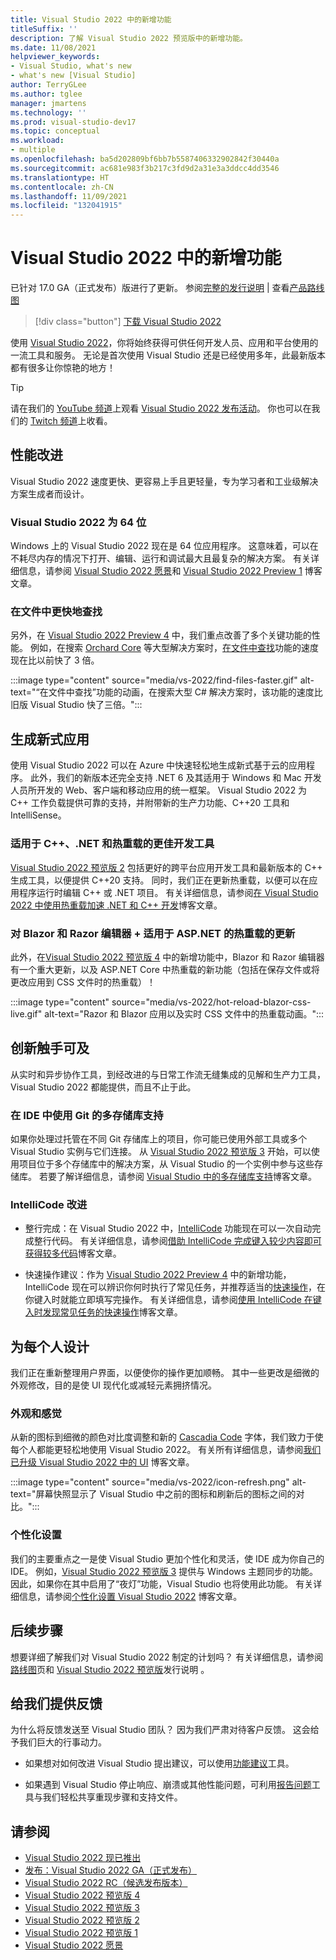 ```yaml
---
title: Visual Studio 2022 中的新增功能
titleSuffix: ''
description: 了解 Visual Studio 2022 预览版中的新增功能。
ms.date: 11/08/2021
helpviewer_keywords:
- Visual Studio, what's new
- what's new [Visual Studio]
author: TerryGLee
ms.author: tglee
manager: jmartens
ms.technology: ''
ms.prod: visual-studio-dev17
ms.topic: conceptual
ms.workload:
- multiple
ms.openlocfilehash: ba5d202809bf6bb7b5587406332902842f30440a
ms.sourcegitcommit: ac681e983f3b217c3fd9d2a31e3a3ddcc4dd3546
ms.translationtype: HT
ms.contentlocale: zh-CN
ms.lasthandoff: 11/09/2021
ms.locfileid: "132041915"
---
```

# <a name="whats-new-in-visual-studio-2022"></a>Visual Studio 2022 中的新增功能

已针对 17.0 GA（正式发布）版进行了更新。 参阅[完整的发行说明](/visualstudio/releases/2022/release-notes) | 查看[产品路线图](/visualstudio/productinfo/vs-roadmap/)

>[!div class="button"]
>[下载 Visual Studio 2022](https://visualstudio.microsoft.com/downloads/)

使用 [Visual Studio 2022](https://visualstudio.microsoft.com/vs/)，你将始终获得可供任何开发人员、应用和平台使用的一流工具和服务。 无论是首次使用 Visual Studio 还是已经使用多年，此最新版本都有很多让你惊艳的地方！

> [!TIP]
> 请在我们的 [YouTube 频道](https://www.youtube.com/visualstudio)上观看 [Visual Studio 2022 发布活动](https://www.youtube.com/watch?v=f8jXO946eDw)。 你也可以在我们的 [Twitch 频道](https://www.twitch.tv/visualstudio)上收看。

## <a name="performance-improvements"></a>性能改进

Visual Studio 2022 速度更快、更容易上手且更轻量，专为学习者和工业级解决方案生成者而设计。

### <a name="visual-studio-2022-is-64-bit"></a>Visual Studio 2022 为 64 位

Windows 上的 Visual Studio 2022 现在是 64 位应用程序。 这意味着，可以在不耗尽内存的情况下打开、编辑、运行和调试最大且最复杂的解决方案。 有关详细信息，请参阅 [Visual Studio 2022 愿景](https://devblogs.microsoft.com/visualstudio/visual-studio-2022/)和 [Visual Studio 2022 Preview 1](https://devblogs.microsoft.com/visualstudio/visual-studio-2022-preview-1-now-available/) 博客文章。

### <a name="find-in-files-is-faster"></a>在文件中更快地查找

另外，在 [Visual Studio 2022 Preview 4](https://devblogs.microsoft.com/visualstudio/visual-studio-2022-preview-4-is-now-available/) 中，我们重点改善了多个关键功能的性能。 例如，在搜索 [Orchard Core](https://github.com/OrchardCMS/OrchardCore) 等大型解决方案时，[在文件中查找](find-in-files.md)功能的速度现在比以前快了 3 倍。

:::image type="content" source="media/vs-2022/find-files-faster.gif" alt-text="“在文件中查找”功能的动画，在搜索大型 C# 解决方案时，该功能的速度比旧版 Visual Studio 快了三倍。":::

## <a name="build-modern-apps"></a>生成新式应用

使用 Visual Studio 2022 可以在 Azure 中快速轻松地生成新式基于云的应用程序。 此外，我们的新版本还完全支持 .NET 6 及其适用于 Windows 和 Mac 开发人员所开发的 Web、客户端和移动应用的统一框架。 Visual Studio 2022 为 C++ 工作负载提供可靠的支持，并附带新的生产力功能、C++20 工具和 IntelliSense。

### <a name="better-dev-tools-for-c-and-net-and-hot-reload"></a>适用于 C++、.NET 和热重载的更佳开发工具

[Visual Studio 2022 预览版 2](https://devblogs.microsoft.com/visualstudio/visual-studio-2022-preview-2-is-out/) 包括更好的跨平台应用开发工具和最新版本的 C++ 生成工具，以便提供 C++20 支持。 同时，我们正在更新热重载，以便可以在应用程序运行时编辑 C++ 或 .NET 项目。 有关详细信息，请参阅[在 Visual Studio 2022 中使用热重载加速 .NET 和 C++ 开发](https://devblogs.microsoft.com/visualstudio/speed-up-your-dotnet-and-cplusplus-development-with-hot-reload-in-visual-studio-2022/)博客文章。

### <a name="updates-for-blazor--razor-editors--hot-reload-for-aspnet"></a>对 Blazor 和 Razor 编辑器 + 适用于 ASP.NET 的热重载的更新

此外，在[Visual Studio 2022 预览版 4](https://devblogs.microsoft.com/visualstudio/visual-studio-2022-preview-4-is-now-available/) 中的新增功能中，Blazor 和 Razor 编辑器有一个重大更新，以及 ASP.NET Core 中热重载的新功能（包括在保存文件或将更改应用到 CSS 文件时的热重载）！

:::image type="content" source="media/vs-2022/hot-reload-blazor-css-live.gif" alt-text="Razor 和 Blazor 应用以及实时 CSS 文件中的热重载动画。":::

## <a name="innovation-at-your-fingertips"></a>创新触手可及

从实时和异步协作工具，到经改进的与日常工作流无缝集成的见解和生产力工具，Visual Studio 2022 都能提供，而且不止于此。

### <a name="multi-repo-support-with-git-in-the-ide"></a>在 IDE 中使用 Git 的多存储库支持

如果你处理过托管在不同 Git 存储库上的项目，你可能已使用外部工具或多个 Visual Studio 实例与它们连接。 从 [Visual Studio 2022 预览版 3](https://devblogs.microsoft.com/visualstudio/visual-studio-2022-preview-3-now-available/) 开始，可以使用项目位于多个存储库中的解决方案，从 Visual Studio 的一个实例中参与这些存储库。 若要了解详细信息，请参阅 [Visual Studio 中的多存储库支持](https://devblogs.microsoft.com/visualstudio/multi-repo-support-in-visual-studio/)博客文章。

### <a name="intellicode-improvements"></a>IntelliCode 改进

* 整行完成：在 Visual Studio 2022 中，[IntelliCode](/visualstudio/intellicode/) 功能现在可以一次自动完成整行代码。 有关详细信息，请参阅[借助 IntelliCode 完成键入较少内容即可获得较多代码](https://devblogs.microsoft.com/visualstudio/type-less-code-more-with-intellicode-completions/)博客文章。

* 快速操作建议：作为 [Visual Studio 2022 Preview 4](https://devblogs.microsoft.com/visualstudio/visual-studio-2022-preview-4-is-now-available/) 中的新增功能，IntelliCode 现在可以辨识你何时执行了常见任务，并推荐适当的[快速操作](quick-actions.md)，在你键入时就能立即填写完操作。 有关详细信息，请参阅[使用 IntelliCode 在键入时发现常见任务的快速操作](https://devblogs.microsoft.com/visualstudio/discover-quick-action-intellicode/)博客文章。

## <a name="designing-for-everyone"></a>为每个人设计

我们正在重新整理用户界面，以便使你的操作更加顺畅。 其中一些更改是细微的外观修改，目的是使 UI 现代化或减轻元素拥挤情况。

### <a name="look--feel"></a>外观和感觉

从新的图标到细微的颜色对比度调整和新的 [Cascadia Code](https://github.com/microsoft/cascadia-code#welcome) 字体，我们致力于使每个人都能更轻松地使用 Visual Studio 2022。 有关所有详细信息，请参阅[我们已升级 Visual Studio 2022 中的 UI](https://devblogs.microsoft.com/visualstudio/weve-upgraded-the-ui-in-visual-studio-2022/) 博客文章。

:::image type="content" source="media/vs-2022/icon-refresh.png" alt-text="屏幕快照显示了 Visual Studio 中之前的图标和刷新后的图标之间的对比。":::

### <a name="personalization"></a>个性化设置

我们的主要重点之一是使 Visual Studio 更加个性化和灵活，使 IDE 成为你自己的 IDE。 例如，[Visual Studio 2022 预览版 3](https://devblogs.microsoft.com/visualstudio/visual-studio-2022-preview-3-now-available/) 提供与 Windows 主题同步的功能。 因此，如果你在其中启用了“夜灯”功能，Visual Studio 也将使用此功能。 有关详细信息，请参阅[个性化设置 Visual Studio 2022](https://devblogs.microsoft.com/visualstudio/personalize-your-visual-studio-2022/) 博客文章。

## <a name="whats-next"></a>后续步骤

想要详细了解我们对 Visual Studio 2022 制定的计划吗？ 有关详细信息，请参阅[路线图](/visualstudio/productinfo/vs-roadmap/)页和 [Visual Studio 2022 预览版](/visualstudio/releases/2022/release-notes-preview/)发行说明 。

## <a name="give-us-feedback"></a>给我们提供反馈

为什么将反馈发送至 Visual Studio 团队？ 因为我们严肃对待客户反馈。 这会给予我们巨大的行事动力。

* 如果想对如何改进 Visual Studio 提出建议，可以使用[功能建议](suggest-a-feature.md)工具。

* 如果遇到 Visual Studio 停止响应、崩溃或其他性能问题，可利用[报告问题](how-to-report-a-problem-with-visual-studio.md)工具与我们轻松共享重现步骤和支持文件。

## <a name="see-also"></a>请参阅

* [Visual Studio 2022 现已推出](https://devblogs.microsoft.com/visualstudio/visual-studio-2022-now-available/)
* [发布：Visual Studio 2022 GA（正式发布）](https://devblogs.microsoft.com/visualstudio/join-us-november-8th-for-the-launch-of-visual-studio-2022/)
* [Visual Studio 2022 RC（候选发布版本）](https://devblogs.microsoft.com/visualstudio/join-us-november-8th-for-the-launch-of-visual-studio-2022/)
* [Visual Studio 2022 预览版 4](https://devblogs.microsoft.com/visualstudio/visual-studio-2022-preview-4-is-now-available/)
* [Visual Studio 2022 预览版 3](https://devblogs.microsoft.com/visualstudio/visual-studio-2022-preview-3-now-available/)
* [Visual Studio 2022 预览版 2](https://devblogs.microsoft.com/visualstudio/visual-studio-2022-preview-2-is-out/)
* [Visual Studio 2022 预览版 1](https://devblogs.microsoft.com/visualstudio/visual-studio-2022-preview-1-now-available/)
* [Visual Studio 2022 愿景](https://devblogs.microsoft.com/visualstudio/visual-studio-2022/)